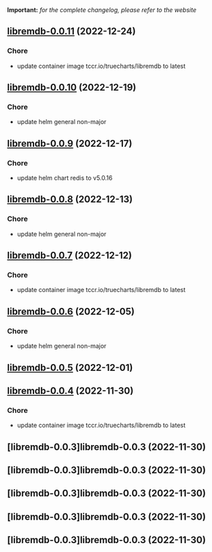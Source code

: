 **Important:**
*for the complete changelog, please refer to the website*




## [libremdb-0.0.11](https://github.com/truecharts/charts/compare/libremdb-0.0.10...libremdb-0.0.11) (2022-12-24)

### Chore

- update container image tccr.io/truecharts/libremdb to latest
  
  


## [libremdb-0.0.10](https://github.com/truecharts/charts/compare/libremdb-0.0.9...libremdb-0.0.10) (2022-12-19)

### Chore

- update helm general non-major
  
  


## [libremdb-0.0.9](https://github.com/truecharts/charts/compare/libremdb-0.0.8...libremdb-0.0.9) (2022-12-17)

### Chore

- update helm chart redis to v5.0.16
  
  


## [libremdb-0.0.8](https://github.com/truecharts/charts/compare/libremdb-0.0.7...libremdb-0.0.8) (2022-12-13)

### Chore

- update helm general non-major
  
  


## [libremdb-0.0.7](https://github.com/truecharts/charts/compare/libremdb-0.0.6...libremdb-0.0.7) (2022-12-12)

### Chore

- update container image tccr.io/truecharts/libremdb to latest
  
  


## [libremdb-0.0.6](https://github.com/truecharts/charts/compare/libremdb-0.0.5...libremdb-0.0.6) (2022-12-05)

### Chore

- update helm general non-major
  
  


## [libremdb-0.0.5](https://github.com/truecharts/charts/compare/libremdb-0.0.4...libremdb-0.0.5) (2022-12-01)




## [libremdb-0.0.4](https://github.com/truecharts/charts/compare/libremdb-0.0.3...libremdb-0.0.4) (2022-11-30)

### Chore

- update container image tccr.io/truecharts/libremdb to latest
  
  


## [libremdb-0.0.3]libremdb-0.0.3 (2022-11-30)




## [libremdb-0.0.3]libremdb-0.0.3 (2022-11-30)




## [libremdb-0.0.3]libremdb-0.0.3 (2022-11-30)




## [libremdb-0.0.3]libremdb-0.0.3 (2022-11-30)




## [libremdb-0.0.3]libremdb-0.0.3 (2022-11-30)





